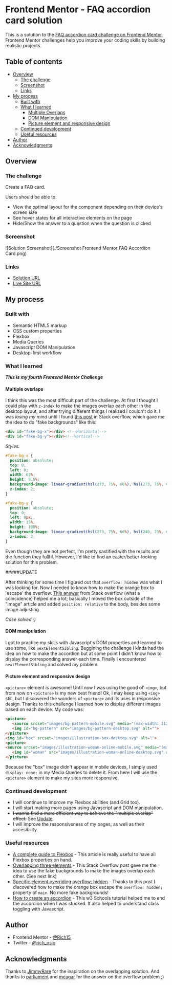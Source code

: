# Frontend Mentor - FAQ accordion card solution

This is a solution to the [FAQ accordion card challenge on Frontend Mentor](https://www.frontendmentor.io/challenges/faq-accordion-card-XlyjD0Oam). Frontend Mentor challenges help you improve your coding skills by building realistic projects. 

## Table of contents

- [Overview](#overview)
  - [The challenge](#the-challenge)
  - [Screenshot](#screenshot)
  - [Links](#links)
- [My process](#my-process)
  - [Built with](#built-with)
  - [What I learned](#what-i-learned)
    - [Multiple Overlaps](#multiple-overlaps)
    - [DOM Manipulation](#dom-manipulation)
    - [Picture element and responsive design](#picture-element-and-responsive-design)
  - [Continued development](#continued-development)
  - [Useful resources](#useful-resources)
- [Author](#author)
- [Acknowledgments](#acknowledgments)


## Overview

### The challenge

Create a FAQ card.

Users should be able to:

- View the optimal layout for the component depending on their device's screen size
- See hover states for all interactive elements on the page
- Hide/Show the answer to a question when the question is clicked

### Screenshot

![Solution Screenshot](./Screenshot Frontend Mentor FAQ Accordion Card.png)

### Links

- [Solution URL](https://www.frontendmentor.io/solutions/faq-card-with-css-flexbox-js-dom-properties-desktopfirst-workflow-5hcrnBU2U)
- [Live Site URL](https://rich15.github.io/FAQ-accordion-fEndMentor/)


## My process

### Built with

- Semantic HTML5 markup
- CSS custom properties
- Flexbox
- Media Queries
- Javascript DOM Manipulation
- Desktop-first workflow

### What I learned

***This is my fourth Frontend Mentor Challenge***

#### Multiple overlaps

I think this was the most difficult part of the challenge. At first I thought I could play with `z-index` to make the images overlap each other in the desktop layout, and after trying different things I realized I couldn't do it. I was *losing my mind* until I found [this post](https://stackoverflow.com/questions/26644163/how-to-make-3-elements-overlap-each-other-with-css) in Stack overflow, which gave me the idea to do "fake backgrounds" like this:  

```html
<div id="fake-bg-x"></div> <!--Horizontal-->
<div id="fake-bg-y"></div><!--Vertical-->
```  

*Styles:*  

```css
#fake-bg-x {
  position: absolute;
  top: 0;
  left: 0;
  width: 63%;
  height: 9.5%;
  background-image: linear-gradient(hsl(273, 75%, 66%), hsl(273, 75%, 62%));
  z-index: 2;
}

#fake-bg-y {
  position: absolute;
  top: 0;
  left: 0px;
  width: 15%;
  height: 100%;
  background-image: linear-gradient(hsl(273, 75%, 66%), hsl(240, 73%, 65%));
  z-index: 2;
}
```

Even though they are not perfect, I'm pretty sastified with the results and the function they fullfil. However, I'd like to find an easier/better-looking solution for this problem.

#####UPDATE

After thinking for some time I figured out that `overflow: hidden` was what I was looking for. Now I needed to know how to make the orange box to 'escape' the overflow. [This answer](https://stackoverflow.com/questions/8837050/allow-specific-tag-to-override-overflowhidden/29687454#:~:text=The%20trick%20is%20to%20keep%20the%20overflow%3Ahidden%20element%20with%20position%3Astatic%20and%20position%20the%20overflowing%20element%20relative%20to%20a%20higher%20parent%20(rather%20than%20the%20overflow%3Ahidden%20parent).%20Like%20so%3A) from Stack overflow (what a coincidence) helped me a lot; basically I moved the box outside of the "image" article and added `position: relative` to the body, besides some image adjusting.

*Case solved ;)*

#### DOM manipulation

I got to practice my skills with Javascript's DOM properties and learned to use some, like `nextElementSibling`. Beggining the challenge I kinda had the idea on how to make the accordion but at some point I didn't know how to display the corresponding answer each time. Finally I encountered `nextElementSibling` and solved my problem.

#### Picture element and responsive design

`<picture>` element is awesome! Until now I was using the good ol' `<img>`, but from now on `<picture>` is my new best friend! Ok, i may keep using `<img>` still, but I discovered the wonders of `<picture>` and its uses in responsive design. Thanks to this challenge I learned how to display different images based on each device. My code was:  

```html
<picture>
   <source srcset="images/bg-pattern-mobile.svg" media="(max-width: 1125px)" alt="">
   <img id="bg-pattern" src="images/bg-pattern-desktop.svg" alt="">
</picture>
<img id="box" srcset="images/illustration-box-desktop.svg" alt="">
<picture>
<source srcset="images/illustration-woman-online-mobile.svg" media="(max-width: 1125px)">
   <img id="woman" src="images/illustration-woman-online-desktop.svg" alt="Woman on a computer (illustration)">
</picture>
```

Because the "box" image didn't appear in mobile devices, I simply used `display: none;` in my Media Queries to delete it. From here I will use the `<picture>` element to make my sites more responsive.

### Continued development

- I will continue to improve my Flexbox abilities (and Grid too).
- I will start making more pages using Javascript and DOM manipulation.
- ~~I wanna find a more efficient way to achieve the "multiple overlap" effect.~~ See [Update](#update).
- I will improve the responsiveness of my pages, as well as their accesibility.

### Useful resources

- [A complete guide to Flexbox](https://css-tricks.com/snippets/css/a-guide-to-flexbox/) - This article is really useful to have all Flexbox properties on hand.
- [Overlapping three elements](https://stackoverflow.com/questions/26644163/how-to-make-3-elements-overlap-each-other-with-css) - This Stack Overflow post gave me the idea to use the fake backgrounds to make the images overlap each other. (See next link)
- [Specific element overriding overflow: hidden](https://stackoverflow.com/questions/8837050/allow-specific-tag-to-override-overflowhidden/29687454#29687454) - Thanks to this post I discovered how to make the orange box escape the `overflow: hidden;` property of `main`. No more fake backgrounds!
- [How to create an accordion](https://www.w3schools.com/howto/howto_js_accordion.asp) - This w3 Schools tutorial helped me to end the accordion when I was stucked. It also helped to understand class toggling with Javascript.


## Author

- Frontend Mentor - [@Rich15](https://www.frontendmentor.io/profile/Rich15)
- Twitter - [@rich_osio](https://www.twitter.com/rich_osio)


## Acknowledgments

Thanks to [JimmyRare](https://stackoverflow.com/users/1300012/jimmyrare) for the inspiration on the overlapping solution.
And thanks to [parliament](https://stackoverflow.com/users/1267778/parliament) and [meagar](https://stackoverflow.com/users/229044/meagar) for the answer on the overflow problem ;)
